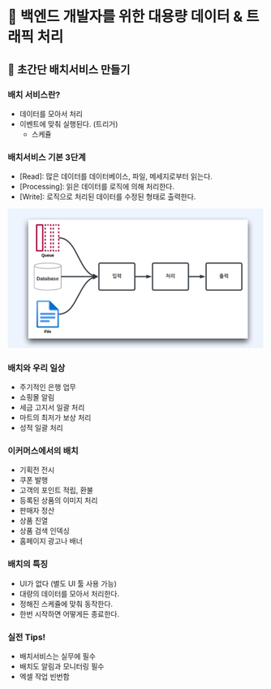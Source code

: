 # :book: 백엔드 개발자를 위한 대용량 데이터 & 트래픽 처리
## :pushpin: 초간단 배치서비스 만들기 

### 배치 서비스란?
- 데이터를 모아서 처리
- 이벤트에 맞춰 실행된다. (트리거)
  - 스케쥴

### 배치서비스 기본 3단계
- [Read]: 많은 데이터를 데이터베이스, 파일, 메세지로부터 읽는다.
- [Processing]: 읽은 데이터를 로직에 의해 처리한다.
- [Write]: 로직으로 처리된 데이터를 수정된 형태로 출력한다.

![](../images/배치서비스단계.png)

### 배치와 우리 일상
- 주기적인 은행 업무
- 쇼핑몰 알림
- 세금 고지서 일괄 처리
- 마트의 최저가 보상 처리
- 성적 일괄 처리

### 이커머스에서의 배치
- 기획전 전시
- 쿠폰 발행
- 고객의 포인트 적립, 환불
- 등록된 상품의 이미지 처리
- 판매자 정산
- 상품 진열
- 상품 검색 인덱싱
- 홈페이지 광고나 배너 

### 배치의 특징
- UI가 없다 (별도 UI 툴 사용 가능)
- 대량의 데이터를 모아서 처리한다.
- 정해진 스케쥴에 맞춰 동작한다.
- 한번 시작하면 어떻게든 종료한다.

### 실전 Tips!
- 배치서비스는 실무에 필수
- 배치도 알림과 모니터링 필수
- 엑셀 작업 빈번함
